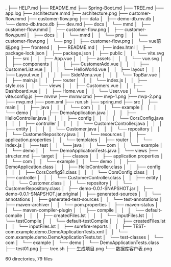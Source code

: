 .
├── HELP.md
├── README.md
├── Spring-Boot.md
├── TREE.md
├── app.log
├── architecture.mmd
├── architecture.png
├── customer-flow.mmd
├── customer-flow.png
├── data
│   ├── demo-db.mv.db
│   └── demo-db.trace.db
├── dev.md
├── docs
│   └── mmd
│       ├── customer-flow.mmd
│       ├── customer-flow.png
│       ├── customer-flow.puml
│       ├── docs
│       │   └── mmd
│       │       └── png
│       │           └── customer-flow.png
│       └── png
│           ├── customer-flow.png
│           └── vue前端.png
├── frontend
│   ├── README.md
│   ├── index.html
│   ├── package-lock.json
│   ├── package.json
│   ├── public
│   │   └── vite.svg
│   ├── src
│   │   ├── App.vue
│   │   ├── assets
│   │   │   └── vue.svg
│   │   ├── components
│   │   │   ├── CustomerAdd.vue
│   │   │   ├── CustomerList.vue
│   │   │   └── HelloWorld.vue
│   │   ├── layout
│   │   │   ├── Layout.vue
│   │   │   ├── SideMenu.vue
│   │   │   └── TopBar.vue
│   │   ├── main.js
│   │   ├── router
│   │   │   └── index.js
│   │   ├── style.css
│   │   └── views
│   │       ├── Customers.vue
│   │       ├── Dashboard.vue
│   │       ├── Home.vue
│   │       └── User.vue
│   └── vite.config.js
├── mvnw
├── mvnw.cmd
├── mvp-1.png
├── mvp-2.png
├── mvp.md
├── pom.xml
├── run.sh
├── spring.md
├── src
│   ├── main
│   │   ├── java
│   │   │   └── com
│   │   │       └── example
│   │   │           └── demo
│   │   │               ├── DemoApplication.java
│   │   │               ├── HelloController.java
│   │   │               ├── config
│   │   │               │   └── CorsConfig.java
│   │   │               ├── controller
│   │   │               │   └── CustomerController.java
│   │   │               ├── entity
│   │   │               │   └── Customer.java
│   │   │               └── repository
│   │   │                   └── CustomerRepository.java
│   │   └── resources
│   │       ├── application.properties
│   │       └── templates
│   ├── router
│   │   └── index.js
│   ├── test
│   │   └── java
│   │       └── com
│   │           └── example
│   │               └── demo
│   │                   └── DemoApplicationTests.java
│   └── views
├── structer.md
├── target
│   ├── classes
│   │   ├── application.properties
│   │   └── com
│   │       └── example
│   │           └── demo
│   │               ├── DemoApplication.class
│   │               ├── HelloController.class
│   │               ├── config
│   │               │   ├── CorsConfig$1.class
│   │               │   └── CorsConfig.class
│   │               ├── controller
│   │               │   └── CustomerController.class
│   │               ├── entity
│   │               │   └── Customer.class
│   │               └── repository
│   │                   └── CustomerRepository.class
│   ├── demo-0.0.1-SNAPSHOT.jar
│   ├── demo-0.0.1-SNAPSHOT.jar.original
│   ├── generated-sources
│   │   └── annotations
│   ├── generated-test-sources
│   │   └── test-annotations
│   ├── maven-archiver
│   │   └── pom.properties
│   ├── maven-status
│   │   └── maven-compiler-plugin
│   │       ├── compile
│   │       │   └── default-compile
│   │       │       ├── createdFiles.lst
│   │       │       └── inputFiles.lst
│   │       └── testCompile
│   │           └── default-testCompile
│   │               ├── createdFiles.lst
│   │               └── inputFiles.lst
│   ├── surefire-reports
│   │   ├── TEST-com.example.demo.DemoApplicationTests.xml
│   │   └── com.example.demo.DemoApplicationTests.txt
│   └── test-classes
│       └── com
│           └── example
│               └── demo
│                   └── DemoApplicationTests.class
├── test01.png
├── tree.sh
├── 生成项目.png
└── 数据库客户表.png

60 directories, 79 files
